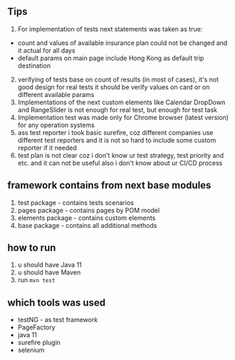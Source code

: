 ## Tips

1. For implementation of tests next statements was taken as true:
 - count and values of available insurance plan could not be changed and it actual for all days 
 - default params on main page include Hong Kong as default trip destination  
2. verifying of tests base on count of results (in most of cases), it's not good design for real tests it should be verify values on card or on different available params
3. Implementations of the next custom elements like Calendar DropDown and RangeSlider is not enough for real test, but enough for test task
4. Implementation test was made only for Chrome browser (latest version) for any operation systems
5. ass test reporter i took basic surefire, coz different companies use different test reporters and it is not so hard to include some custom reporter if it needed 
6. test plan is not clear coz i don't know ur test strategy, test priority and etc. and it can not be useful also i don't know about ur CI/CD process

## framework contains from next base modules 
1. test package - contains tests scenarios
2. pages package - contains pages by POM model
3. elements package - contains custom elements
4. base package - contains all additional methods 

## how to run
1. u should have Java 11
2. u should have Maven 
3. run `mvn test`

## which tools was used
- testNG - as test framework
- PageFactory
- java 11
- surefire plugin
- selenium


 

